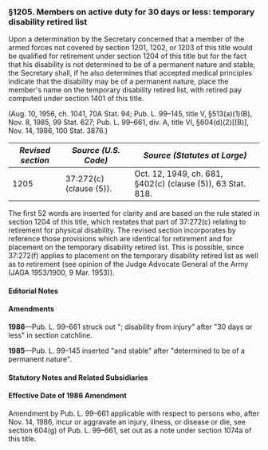 ### §1205. Members on active duty for 30 days or less: temporary disability retired list ###

Upon a determination by the Secretary concerned that a member of the armed forces not covered by section 1201, 1202, or 1203 of this title would be qualified for retirement under section 1204 of this title but for the fact that his disability is not determined to be of a permanent nature and stable, the Secretary shall, if he also determines that accepted medical principles indicate that the disability may be of a permanent nature, place the member's name on the temporary disability retired list, with retired pay computed under section 1401 of this title.

(Aug. 10, 1956, ch. 1041, 70A Stat. 94; Pub. L. 99–145, title V, §513(a)(1)(B), Nov. 8, 1985, 99 Stat. 627; Pub. L. 99–661, div. A, title VI, §604(d)(2)[(B)], Nov. 14, 1986, 100 Stat. 3876.)

|*Revised section*| *Source (U.S. Code)*  |               *Source (Statutes at Large)*                |
|-----------------|-----------------------|-----------------------------------------------------------|
|      1205       |37:272(c) (clause (5)).|Oct. 12, 1949, ch. 681, §402(c) (clause (5)), 63 Stat. 818.|

The first 52 words are inserted for clarity and are based on the rule stated in section 1204 of this title, which restates that part of 37:272(c) relating to retirement for physical disability. The revised section incorporates by reference those provisions which are identical for retirement and for placement on the temporary disability retired list. This is possible, since 37:272(f) applies to placement on the temporary disability retired list as well as to retirement (see opinion of the Judge Advocate General of the Army (JAGA 1953/1900, 9 Mar. 1953)).

#### **Editorial Notes** ####

#### Amendments ####

**1986**—Pub. L. 99–661 struck out "; disability from injury" after "30 days or less" in section catchline.

**1985**—Pub. L. 99–145 inserted "and stable" after "determined to be of a permanent nature".

#### **Statutory Notes and Related Subsidiaries** ####

#### Effective Date of 1986 Amendment ####

Amendment by Pub. L. 99–661 applicable with respect to persons who, after Nov. 14, 1986, incur or aggravate an injury, illness, or disease or die, see section 604(g) of Pub. L. 99–661, set out as a note under section 1074a of this title.